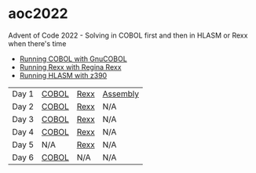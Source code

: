 # aoc2022
Advent of Code 2022 - Solving in COBOL first and then in HLASM or Rexx when there's time

* [Running COBOL with GnuCOBOL](https://gnucobol.sourceforge.io/)
* [Running Rexx with Regina Rexx](https://regina-rexx.sourceforge.io/)
* [Running HLASM with z390](https://github.com/z390development/z390)

|        |       |      |          |
| :---   | :---  | :--- | :---     |
| Day 1  | [COBOL](https://github.com/Sjoelander/aoc2022/blob/main/day1/DAY1.cbl)  | [Rexx](https://github.com/Sjoelander/aoc2022/blob/main/day1/DAY1.rexx) | [Assembly](https://github.com/Sjoelander/aoc2022/blob/main/day1/DAY1.asm) | 
| Day 2  | [COBOL](https://github.com/Sjoelander/aoc2022/blob/main/day2/DAY2.cbl)  | [Rexx](https://github.com/Sjoelander/aoc2022/blob/main/day2/DAY2.rexx) | N/A |
| Day 3  | [COBOL](https://github.com/Sjoelander/aoc2022/blob/main/day3/DAY3.cbl)  | [Rexx](https://github.com/Sjoelander/aoc2022/blob/main/day3/DAY3.rexx) | N/A |
| Day 4  | [COBOL](https://github.com/Sjoelander/aoc2022/blob/main/day4/DAY4.cbl)  | [Rexx](https://github.com/Sjoelander/aoc2022/blob/main/day4/DAY4.rexx) | N/A |
| Day 5  | N/A  | [Rexx](https://github.com/Sjoelander/aoc2022/blob/main/day5/DAY5.rexx) | N/A |
| Day 6  | [COBOL](https://github.com/Sjoelander/aoc2022/blob/main/day4/DAY6.cbl)  | N/A | N/A |

